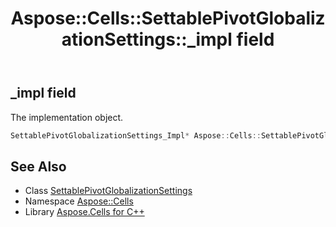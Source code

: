 ﻿---
title: Aspose::Cells::SettablePivotGlobalizationSettings::_impl field
linktitle: _impl
second_title: Aspose.Cells for C++ API Reference
description: 'Aspose::Cells::SettablePivotGlobalizationSettings::_impl field. The implementation object in C++.'
type: docs
weight: 2600
url: /cpp/aspose.cells/settablepivotglobalizationsettings/_impl/
---
## _impl field


The implementation object.

```cpp
SettablePivotGlobalizationSettings_Impl* Aspose::Cells::SettablePivotGlobalizationSettings::_impl
```

## See Also

* Class [SettablePivotGlobalizationSettings](../)
* Namespace [Aspose::Cells](../../)
* Library [Aspose.Cells for C++](../../../)
